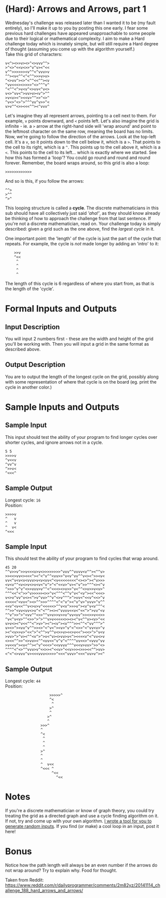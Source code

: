# **(Hard)**: Arrows and Arrows, part 1

Wednesday's challenge was released later than I wanted it to be (my fault entirely), so I'll make it up to you by posting this one early. I fear some previous hard challenges have appeared unapproachable to some people due to their logical or mathematical complexity. I aim to make a Hard challenge today which is innately simple, but will still require a Hard degree of thought (assuming you come up with the algorithm yourself.)  
Take this grid of characters:

	v<^><>>v><>^<>vvv^^>
	>^<>^<<v<>>^v^v><^<<
	v^^>>>>>><v^^<^vvv>v
	^^><v<^^<^<^^>>>v>v>
	^<>vv^><>^<^^<<^^><v
	^vv<<<><>>>>^<>^^^v^
	^<^^<^>v<v^<>vv<^v<>
	v<>^vv<^>vv>v><v^>^^
	>v<v><^><<v>^^>>^<>^
	^v<>^<>^>^^^vv^v>>^<
	v>v^^<>><<<^^><^vvv^

Let's imagine they all represent arrows, pointing to a cell next to them. For example, `v` points downward, and `<` points left. Let's also imagine the grid is infinite - ie. a `>` arrow at the right-hand side will 'wrap around' and point to the leftmost character on the same row, meaning the board has no limits. Now, we're going to follow the direction of the arrows. Look at the top-left cell. It's a `v`, so it points down to the cell below it, which is a `>`. That points to the cell to its right, which is a `^`. This points up to the cell above it, which is a `<`. This points to the cell to its left... which is exactly where we started. See how this has formed a 'loop'? You could go round and round and round forever. Remember, the board wraps around, so this grid is also a loop:

    >>>>>>>>>>>>

And so is this, if you follow the arrows:

	^^>
	>^^
	^>^

This looping structure is called a **cycle**. The discrete mathematicians in this sub should have all collectively just said *'aha!'*, as they should know already be thinking of how to approach the challenge from that last sentence. If you're not a discrete mathematician, read on. Your challenge today is simply described: given a grid such as the one above, find the *largest cycle* in it.

One important point: the 'length' of the cycle is just the part of the cycle that repeats. For example, the cycle is *not* made longer by adding an 'intro' to it:

        >>v
        ^<<
         ^
         ^
         ^
         ^

The length of this cycle is 6 regardless of where you start from, as that is the length of the 'cycle'.

# Formal Inputs and Outputs

## Input Description

You will input 2 numbers first - these are the width and height of the grid you'll be working with. Then you will input a grid in the same format as described above.

## Output Description

You are to output the length of the longest cycle on the grid, possibly along with some representation of where that cycle is on the board (eg. print the cycle in another color.)

# Sample Inputs and Outputs

## Sample Input

This input should test the ability of your program to find longer cycles over shorter cycles, and ignore arrows not in a cycle.

	5 5
	>>>>v
	^v<<v
	^vv^v
	^>>v<
	^<<<^

## Sample Output

Longest cycle: `16`  
Position:

	>>>>v
	^   v
	^   v
	^  v<
	^<<< 

## Sample Input

This should test the ability of your program to find cycles that wrap around.

	45 20
	^^v>>v^>>v<<<v>v<>>>>>>>>^vvv^^vvvv<v^^><^^v>
	>><<>vv<><<<^><^<^v^^<vv>>^v<v^vv^^v<><^>><v<
	vv<^v<v<v<vvv>v<v<vv<^<v<<<<<<<<^<><>^><^v>>>
	<v<v^^<v<>v<>v<v<^v^>^<^<<v>^v><^v^>>^^^<><^v
	^>>>^v^v^<>>vvv>v^^<^<<<><>v>>^v<^^<>v>>v<v>^
	^^^<<^<^>>^v>>>>><>>^v<^^^<^^v^v<^<v^><<^<<<>
	v<>v^vv^v<><^>v^vv>^^v^<>v^^^>^>vv<^<<v^<<>^v
	<<<<<^<vv<^><>^^>>>^^^^<^<^v^><^v^v>^vvv>^v^^
	<<v^<v<<^^v<>v>v^<<<<<>^^v<v^>>>v^><v^v<v^^^<
	^^>>^<vv<vv<>v^<^<^^><><^vvvv<<v<^<<^>^>vv^<v
	^^v^>>^>^<vv^^<>>^^v>v>>v>>v^vv<vv^>><>>v<<>>
	^v<^v<v>^^<>>^>^>^^v>v<<<<<>><><^v<^^v><v>^<<
	v>v<><^v<<^^<^>v>^><^><v^><v^^^>><^^<^vv^^^>^
	v><>^><vv^v^^>><>^<^v<^><v>^v^<^<>>^<^vv<v>^v
	><^<v>>v>^<<^>^<^^>v^^v<>>v><<>v<<^><<>^>^v<v
	>vv>^>^v><^^<v^>^>v<^v><>vv>v<^><<<<v^<^vv<>v
	<><<^^>>^<>vv><^^<vv<<^v^v^<^^^^vv<<>^<vvv^vv
	>v<<v^><v<^^><^v^<<<>^<<vvvv^^^v<<v>vv>^>>^<>
	^^^^<^<>^^vvv>v^<<>><^<<v>^<<v>>><>>><<^^>vv>
	<^<^<>vvv^v><<<vvv<>>>>^<<<^vvv>^<<<^vv>v^><^

## Sample Output

Longest cycle: `44`  
Position:

						>>>>>^
						^<
						 ^
						>^
						^
					   >^
					   ^
					>>>^
					^
					^<
					 ^
					 ^
					 ^
					>^
					^
					^
					^  v<<
					^<<< ^
						 ^<<
						   ^<<

# Notes

If you're a discrete mathematician or know of graph theory, you could try treating the grid as a directed graph and use a cycle finding algorithm on it. If not, try and come up with your own algorithm. [I wrote a tool for you to generate random inputs](http://jsfiddle.net/Quackmatic/s976w08c/2/). If you find (or make) a cool loop in an input, post it here!

# Bonus

Notice how the path length will always be an even number if the arrows do not wrap around? Try to explain why. Food for thought.

Taken from Reddit: https://www.reddit.com/r/dailyprogrammer/comments/2m82yz/20141114_challenge_188_hard_arrows_and_arrows/